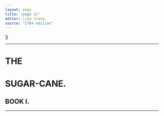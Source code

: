 ```yaml
---
layout: page
title: "page 1i"
editor: Lina Jiang
source: "1764 edition"
---
```



[1i]()

---

# THE

# SUGAR-CANE.


## BOOK I.

---

